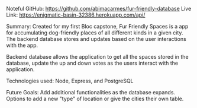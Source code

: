 Noteful
GitHub: https://github.com/abimacarmes/fur-friendly-database
Live Link: https://enigmatic-basin-32386.herokuapp.com/api/

Summary: Created for my first Bloc capstone, Fur Friendly Spaces is a app for accumulating dog-friendly places of all different kinds in a given city. The backend database stores and updates based on the user interactions with the app.

Backend database allows the application to get all the spaces stored in the database, update the up and down votes as the users interact with the application.

Technologies used: Node, Express, and PostgreSQL

Future Goals: Add additional functionalities as the database expands. Options to add a new "type" of location or give the cities their own table.
